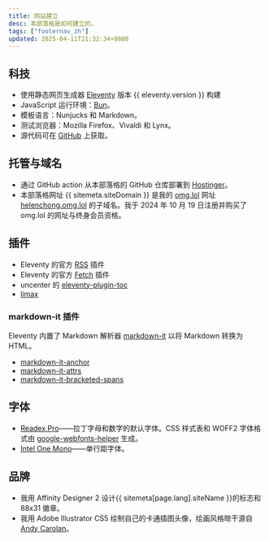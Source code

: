 ```yaml
---
title: 网站建立
desc: 本部落格是如何建立的。
tags: ["footernav_zh"]
updated: 2025-04-11T21:32:34+0800
---
```


## 科技
* 使用静态网页生成器 [Eleventy](https://www.11ty.dev/) 版本 {{ eleventy.version }} 构建
* JavaScript 运行环境：[Bun](https://bun.sh)。
* 模板语言：Nunjucks 和 Markdown。
* 测试浏览器：Mozilla Firefox、Vivaldi 和 Lynx。
* 源代码可在 [GitHub](https://github.com/helenclx/helenchong-blog) 上获取。

## 托管与域名
* 通过 GitHub action 从本部落格的 GitHub 仓库部署到 [Hostinger](https://www.hostinger.my/)。
* 本部落格网址 {{ sitemeta.siteDomain }} 是我的 [omg.lol](https://home.omg.lol/) 网址 [helenchong.omg.lol](https://helenchong.omg.lol/) 的子域名。我于 2024 年 10 月 19 日注册并购买了 omg.lol 的网址与终身会员资格。

## 插件
* Eleventy 的官方 [RSS](https://www.11ty.dev/docs/plugins/rss/) 插件
* Eleventy 的官方 [Fetch](https://www.11ty.dev/docs/plugins/fetch/) 插件
* uncenter 的 [eleventy-plugin-toc](https://www.npmjs.com/package/@uncenter/eleventy-plugin-toc)
* [limax](https://www.npmjs.com/package/limax)

### markdown-it 插件
Eleventy 内置了 Markdown 解析器 [markdown-it](https://www.npmjs.com/package/markdown-it) 以将 Markdown 转换为 HTML。
* [markdown-it-anchor](https://www.npmjs.com/package/markdown-it-anchor)
* [markdown-it-attrs](https://www.npmjs.com/package/markdown-it-attrs)
* [markdown-it-bracketed-spans](https://www.npmjs.com/package/markdown-it-bracketed-spans)

## 字体
* [Readex Pro](https://fonts.google.com/specimen/Readex+Pro)——拉丁字母和数字的默认字体。CSS 样式表和 WOFF2 字体格式由 [google-webfonts-helper](https://gwfh.mranftl.com/fonts) 生成。
* [Intel One Mono](https://www.intel.com/content/www/us/en/company-overview/one-monospace-font.html)——单行距字体。

## 品牌

* 我用 Affinity Designer 2 设计{{ sitemeta[page.lang].siteName }}的标志和 88x31 徽章。
* 我用 Adobe Illustrator CS5 绘制自己的卡通插图头像，绘画风格晾干源自 [Andy Carolan](https://www.andycarolan.com/)。
